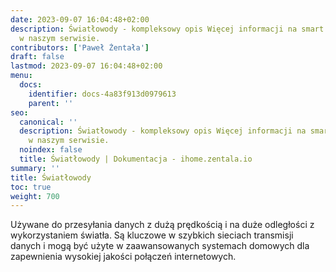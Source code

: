 ```yaml
---
date: 2023-09-07 16:04:48+02:00
description: Światłowody - kompleksowy opis Więcej informacji na smart home znajdziesz
  w naszym serwisie.
contributors: ['Paweł Żentała']
draft: false
lastmod: 2023-09-07 16:04:48+02:00
menu:
  docs:
    identifier: docs-4a83f913d0979613
    parent: ''
seo:
  canonical: ''
  description: Światłowody - kompleksowy opis Więcej informacji na smart home znajdziesz
    w naszym serwisie.
  noindex: false
  title: Światłowody | Dokumentacja - ihome.zentala.io
summary: ''
title: Światłowody
toc: true
weight: 700
---
```



Używane do przesyłania danych z dużą prędkością i na duże odległości z wykorzystaniem światła. Są kluczowe w szybkich sieciach transmisji danych i mogą być użyte w zaawansowanych systemach domowych dla zapewnienia wysokiej jakości połączeń internetowych.
